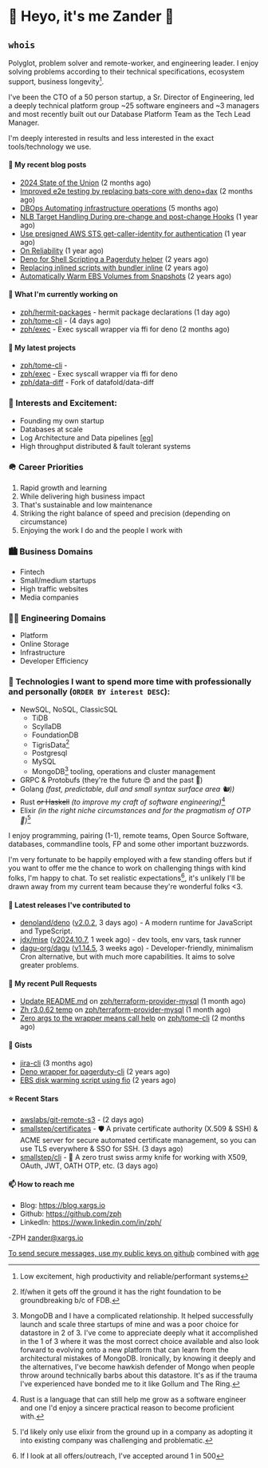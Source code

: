 # 👋 Heyo, it's me Zander 👋

## `whois`
Polyglot, problem solver and remote-worker, and engineering leader.  I enjoy solving problems according to their technical specifications, ecosystem support, business longevity[^1].

I've been the CTO of a 50 person startup, a Sr. Director of Engineering, led a deeply technical
platform group ~25 software engineers and ~3 managers and most recently built out our
Database Platform Team as the Tech Lead Manager.

I'm deeply interested in results and less interested in the exact tools/technology we use.

#### 📜 My recent blog posts

- [2024 State of the Union](https://blog.xargs.io/post/2024-08-06-2024-state-of-the-union/) (2 months ago)
- [Improved e2e testing by replacing bats-core with deno&#43;dax](https://blog.xargs.io/post/2024-08-06-improved-e2e-testing-by-replacing-bats-core-with-deno-dax/) (2 months ago)
- [DBOps Automating infrastructure operations](https://blog.xargs.io/post/2024-05-04-dbops-automating-infrastructure-operations/) (5 months ago)
- [NLB Target Handling During pre-change and post-change Hooks](https://blog.xargs.io/post/2023-07-22-nlb-target-handling-during-pre-change-and-post-change-hooks/) (1 year ago)
- [Use presigned AWS STS get-caller-identity for authentication](https://blog.xargs.io/post/2023-07-01-use-presigned-aws-sts-get-caller-identity-for-authentication/) (1 year ago)
- [On Reliability](https://blog.xargs.io/post/2023-05-10-on-reliability/) (1 year ago)
- [Deno for Shell Scripting a Pagerduty helper](https://blog.xargs.io/post/2023-04-12-deno-for-shell-scripting-a-pagerduty-helper/) (2 years ago)
- [Replacing inlined scripts with bundler inline](https://blog.xargs.io/post/2023-04-07-replacing-inlined-scripts-with-bundler-inline/) (2 years ago)
- [Automatically Warm EBS Volumes from Snapshots](https://blog.xargs.io/post/2023-04-06-automatically-warm-ebs-volumes-from-snapshots/) (2 years ago)

#### 👷 What I'm currently working on

- [zph/hermit-packages](https://github.com/zph/hermit-packages) - hermit package declarations (1 day ago)
- [zph/tome-cli](https://github.com/zph/tome-cli) -  (4 days ago)
- [zph/exec](https://github.com/zph/exec) - Exec syscall wrapper via ffi for deno (2 months ago)

#### 🌱 My latest projects

- [zph/tome-cli](https://github.com/zph/tome-cli) - 
- [zph/exec](https://github.com/zph/exec) - Exec syscall wrapper via ffi for deno
- [zph/data-diff](https://github.com/zph/data-diff) - Fork of datafold/data-diff

### 📖 Interests and Excitement:
* Founding my own startup
* Databases at scale
* Log Architecture and Data pipelines [[eg](https://engineering.linkedin.com/distributed-systems/log-what-every-software-engineer-should-know-about-real-time-datas-unifying)]
* High throughput distributed & fault tolerant systems

### 🪖 Career Priorities
1. Rapid growth and learning
2. While delivering high business impact
3. That's sustainable and low maintenance
4. Striking the right balance of speed and precision (depending on circumstance)
5. Enjoying the work I do and the people I work with

### 🏙 Business Domains
* Fintech
* Small/medium startups
* High traffic websites
* Media companies

### 👨‍💻 Engineering Domains
* Platform
* Online Storage
* Infrastructure
* Developer Efficiency

### 🏫 Technologies I want to spend more time with professionally and personally (`ORDER BY interest DESC`):

* NewSQL, NoSQL, ClassicSQL
	* TiDB
	* ScyllaDB
	* FoundationDB
	* TigrisData[^tigris]
	* Postgresql
	* MySQL
  * MongoDB[^love-hate] tooling, operations and cluster management
* GRPC & Protobufs (they're the future 😍 and the past 🤔)
* Golang *(fast, predictable, dull and small syntax surface area 🐿️))*
* Rust ~~or Haskell~~ *(to improve my craft of software engineering)*[^rust]
* Elixir *(in the right niche circumstances and for the pragmatism of  OTP 🔮)*[^elixir]

I enjoy programming, pairing (1-1), remote teams, Open Source Software, databases, commandline tools, FP and some other important buzzwords.

I'm very fortunate to be happily employed with a few standing offers but if you want to offer me the chance to work on challenging things with kind folks, I'm happy to chat. To set realistic expectations[^hiring-odds], it's unlikely I'll be drawn away from my current team because they're wonderful folks &lt;3.

#### 🔭 Latest releases I've contributed to

- [denoland/deno](https://github.com/denoland/deno) ([v2.0.2](https://github.com/denoland/deno/releases/tag/v2.0.2), 3 days ago) - A modern runtime for JavaScript and TypeScript.
- [jdx/mise](https://github.com/jdx/mise) ([v2024.10.7](https://github.com/jdx/mise/releases/tag/v2024.10.7), 1 week ago) - dev tools, env vars, task runner
- [dagu-org/dagu](https://github.com/dagu-org/dagu) ([v1.14.5](https://github.com/dagu-org/dagu/releases/tag/v1.14.5), 3 weeks ago) - Developer-friendly, minimalism Cron alternative, but with much more capabilities. It aims to solve greater problems.

#### 🔨 My recent Pull Requests

- [Update README.md](https://github.com/zph/terraform-provider-mysql/pull/9) on [zph/terraform-provider-mysql](https://github.com/zph/terraform-provider-mysql) (1 month ago)
- [Zh r3.0.62 temp](https://github.com/zph/terraform-provider-mysql/pull/8) on [zph/terraform-provider-mysql](https://github.com/zph/terraform-provider-mysql) (1 month ago)
- [Zero args to the wrapper means call help](https://github.com/zph/tome-cli/pull/11) on [zph/tome-cli](https://github.com/zph/tome-cli) (2 months ago)

#### 📓 Gists

- [jira-cli](https://gist.github.com/917d1ca2ac2becd15375ce8caf89563a) (3 months ago)
- [Deno wrapper for pagerduty-cli](https://gist.github.com/790e9259a9afa4ab7741a493994d8fa8) (2 years ago)
- [EBS disk warming script using fio](https://gist.github.com/5935caeeebc001e2af38f087da19d5af) (2 years ago)

#### ⭐ Recent Stars

- [awslabs/git-remote-s3](https://github.com/awslabs/git-remote-s3) -  (2 days ago)
- [smallstep/certificates](https://github.com/smallstep/certificates) - 🛡️ A private certificate authority (X.509 &amp; SSH) &amp; ACME server for secure automated certificate management, so you can use TLS everywhere &amp; SSO for SSH. (3 days ago)
- [smallstep/cli](https://github.com/smallstep/cli) - 🧰  A zero trust swiss army knife for working with X509, OAuth, JWT, OATH OTP, etc. (3 days ago)

#### 📫 How to reach me

- Blog: https://blog.xargs.io
- Github: https://github.com/zph
- LinkedIn: https://www.linkedin.com/in/zph/

-ZPH [zander@xargs.io](mailto:zander@xargs.io)

[To send secure messages, use my public keys on github](https://github.com/zph.keys) combined with [age](https://github.com/FiloSottile/age)

[^1]: Low excitement, high productivity and reliable/performant systems
[^confs]: I've stopped attending conferences due to competing life responsibilities and the talks ceasing to introduce as much novel and challenging content for me
[^hiring-odds]: If I look at all offers/outreach, I've accepted around 1 in 500
[^clojure]: It remains a niche language that I really enjoyed as a practitioner but I'd be reluctant to found a company on it
[^elixir]: I'd likely only use elixir from the ground up in a company as adopting it into existing company was challenging and problematic.
[^rust]: Rust is a language that can still help me grow as a software engineer and one I'd enjoy a sincere practical reason to become proficient with.
[^mongodb]: Hundreds of TB cluster on EC2 for v3.x with strict reliability requirements and having to solve hard scaling problems including working around architectural limitations of the db itself by dropping down to reading the db code.
[^tigris]: If/when it gets off the ground it has the right foundation to be groundbreaking b/c of FDB.
[^love-hate]: MongoDB and I have a complicated relationship. It helped successfully launch and scale three startups of mine and was a poor choice for datastore in 2 of 3. I've come to appreciate deeply what it accomplished in the 1 of 3 where it was the most correct choice available and also look forward to evolving onto a new platform that can learn from the architectural mistakes of MongoDB. Ironically, by knowing it deeply and the alternatives, I've become hawkish defender of Mongo when people throw around technically barbs about this datastore. It's as if the trauma I've experienced have bonded me to it like Gollum and The Ring.



